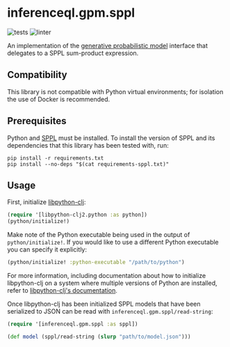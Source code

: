 # inferenceql.gpm.sppl
![tests](https://github.com/InferenceQL/inferenceql.gpm.spn/workflows/tests/badge.svg)
![linter](https://github.com/InferenceQL/inferenceql.gpm.spn/workflows/linter/badge.svg)

An implementation of the [generative probabilistic model](https://github.com/probcomp/inferenceql.inference) interface that delegates to a SPPL sum-product expression.

## Compatibility

This library is not compatible with Python virtual environments; for isolation the use of Docker is recommended. 

## Prerequisites

Python and [SPPL](https://github.com/probcomp/sppl) must be installed. To install the version of SPPL and its dependencies that this library has been tested with, run:

``` shell
pip install -r requirements.txt
pip install --no-deps "$(cat requirements-sppl.txt)"
```

## Usage

First, initialize [libpython-clj](https://github.com/clj-python/libpython-clj):

``` clojure
(require '[libpython-clj2.python :as python])
(python/initialize!)
```

Make note of the Python executable being used in the output of `python/initialize!`. If you would like to use a different Python executable you can specify it explicitly:

``` clojure
(python/initialize! :python-executable "/path/to/python")
```

For more information, including documentation about how to initialize libpython-clj on a system where multiple versions of Python are installed, refer to [libpython-clj's documentation](https://clj-python.github.io/libpython-clj/).

Once libpython-clj has been initialized SPPL models that have been serialized to JSON can be read with `inferenceql.gpm.sppl/read-string`:

``` clojure
(require '[inferenceql.gpm.sppl :as sppl])

(def model (sppl/read-string (slurp "path/to/model.json")))
```
